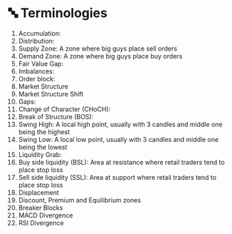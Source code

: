 # 🔤 Terminologies

1. Accumulation:&#x20;
2. Distribution:&#x20;
3. Supply Zone: A zone where big guys place sell orders
4. Demand Zone: A zone where big guys place buy orders
5. Fair Value Gap:
6. Imbalances:
7. Order block:
8. Market Structure
9. Market Structure Shift
10. Gaps:&#x20;
11. Change of Character (CHoCH):&#x20;
12. Break of Structure (BOS):&#x20;
13. Swing High: A local high point, usually with 3 candles and middle one being the highest
14. Swing Low: A local low point, usually with 3 candles and middle one being the lowest
15. Liquidity Grab:
16. Buy side liquidity (BSL): Area at resistance where retail traders tend to place stop loss
17. Sell side liquidity (SSL): Area at support where retail traders tend to place stop loss
18. Displacement
19. Discount, Premium and Equilibrium zones
20. Breaker Blocks
21. MACD Divergence
22. RSI Divergence



